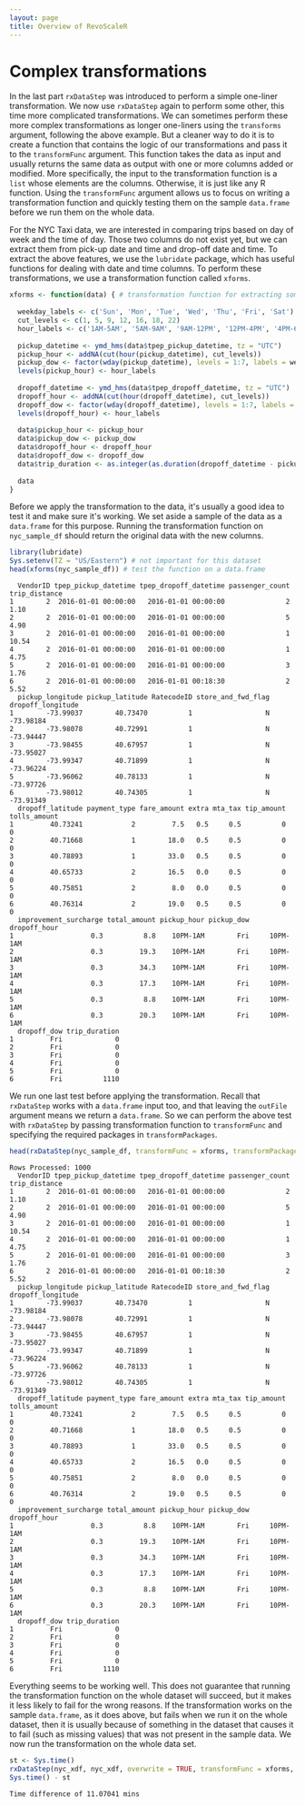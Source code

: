 ```yaml
---
layout: page
title: Overview of RevoScaleR
---
```

# Complex transformations

In the last part `rxDataStep` was introduced to perform a simple one-liner transformation.  We now use `rxDataStep` again to perform some other, this time more complicated transformations.  We can sometimes perform these more complex transformations as longer one-liners using the `transforms` argument, following the above example.  But a cleaner way to do it is to create a function that contains the logic of our transformations and pass it to the `transformFunc` argument. This function takes the data as input and usually returns the same data as output with one or more columns added or modified. More specifically, the input to the transformation function is a `list` whose elements are the columns.  Otherwise, it is just like any R function. Using the `transformFunc` argument allows us to focus on writing a transformation function and quickly testing them on the sample `data.frame` before we run them on the whole data.

For the NYC Taxi data, we are interested in comparing trips based on day of week and the time of day.  Those two columns do not exist yet, but we can extract them from pick-up date and time and drop-off date and time.  To extract the above features, we use the `lubridate` package, which has useful functions for dealing with date and time columns.  To perform these transformations, we use a transformation function called `xforms`.

```R
xforms <- function(data) { # transformation function for extracting some date and time features
  
  weekday_labels <- c('Sun', 'Mon', 'Tue', 'Wed', 'Thu', 'Fri', 'Sat')
  cut_levels <- c(1, 5, 9, 12, 16, 18, 22)
  hour_labels <- c('1AM-5AM', '5AM-9AM', '9AM-12PM', '12PM-4PM', '4PM-6PM', '6PM-10PM', '10PM-1AM')
  
  pickup_datetime <- ymd_hms(data$tpep_pickup_datetime, tz = "UTC")
  pickup_hour <- addNA(cut(hour(pickup_datetime), cut_levels))
  pickup_dow <- factor(wday(pickup_datetime), levels = 1:7, labels = weekday_labels)
  levels(pickup_hour) <- hour_labels
  
  dropoff_datetime <- ymd_hms(data$tpep_dropoff_datetime, tz = "UTC")
  dropoff_hour <- addNA(cut(hour(dropoff_datetime), cut_levels))
  dropoff_dow <- factor(wday(dropoff_datetime), levels = 1:7, labels = weekday_labels)
  levels(dropoff_hour) <- hour_labels
  
  data$pickup_hour <- pickup_hour
  data$pickup_dow <- pickup_dow
  data$dropoff_hour <- dropoff_hour
  data$dropoff_dow <- dropoff_dow
  data$trip_duration <- as.integer(as.duration(dropoff_datetime - pickup_datetime))
  
  data
}
```

Before we apply the transformation to the data, it's usually a good idea to test it and make sure it's working.  We set aside a sample of the data as a `data.frame` for this purpose. Running the transformation function on `nyc_sample_df` should return the original data with the new columns.

```R
library(lubridate)
Sys.setenv(TZ = "US/Eastern") # not important for this dataset
head(xforms(nyc_sample_df)) # test the function on a data.frame
```

```Rout
  VendorID tpep_pickup_datetime tpep_dropoff_datetime passenger_count trip_distance
1        2  2016-01-01 00:00:00   2016-01-01 00:00:00               2          1.10
2        2  2016-01-01 00:00:00   2016-01-01 00:00:00               5          4.90
3        2  2016-01-01 00:00:00   2016-01-01 00:00:00               1         10.54
4        2  2016-01-01 00:00:00   2016-01-01 00:00:00               1          4.75
5        2  2016-01-01 00:00:00   2016-01-01 00:00:00               3          1.76
6        2  2016-01-01 00:00:00   2016-01-01 00:18:30               2          5.52
  pickup_longitude pickup_latitude RatecodeID store_and_fwd_flag dropoff_longitude
1        -73.99037        40.73470          1                  N         -73.98184
2        -73.98078        40.72991          1                  N         -73.94447
3        -73.98455        40.67957          1                  N         -73.95027
4        -73.99347        40.71899          1                  N         -73.96224
5        -73.96062        40.78133          1                  N         -73.97726
6        -73.98012        40.74305          1                  N         -73.91349
  dropoff_latitude payment_type fare_amount extra mta_tax tip_amount tolls_amount
1         40.73241            2         7.5   0.5     0.5          0            0
2         40.71668            1        18.0   0.5     0.5          0            0
3         40.78893            1        33.0   0.5     0.5          0            0
4         40.65733            2        16.5   0.0     0.5          0            0
5         40.75851            2         8.0   0.0     0.5          0            0
6         40.76314            2        19.0   0.5     0.5          0            0
  improvement_surcharge total_amount pickup_hour pickup_dow dropoff_hour
1                   0.3          8.8    10PM-1AM        Fri     10PM-1AM
2                   0.3         19.3    10PM-1AM        Fri     10PM-1AM
3                   0.3         34.3    10PM-1AM        Fri     10PM-1AM
4                   0.3         17.3    10PM-1AM        Fri     10PM-1AM
5                   0.3          8.8    10PM-1AM        Fri     10PM-1AM
6                   0.3         20.3    10PM-1AM        Fri     10PM-1AM
  dropoff_dow trip_duration
1         Fri             0
2         Fri             0
3         Fri             0
4         Fri             0
5         Fri             0
6         Fri          1110
```

We run one last test before applying the transformation.  Recall that `rxDataStep` works with a `data.frame` input too, and that leaving the `outFile` argument means we return a `data.frame`.  So we can perform the above test with `rxDataStep` by passing transformation function to `transformFunc` and specifying the required packages in `transformPackages`.

```R
head(rxDataStep(nyc_sample_df, transformFunc = xforms, transformPackages = "lubridate"))
```

```Rout
Rows Processed: 1000 
  VendorID tpep_pickup_datetime tpep_dropoff_datetime passenger_count trip_distance
1        2  2016-01-01 00:00:00   2016-01-01 00:00:00               2          1.10
2        2  2016-01-01 00:00:00   2016-01-01 00:00:00               5          4.90
3        2  2016-01-01 00:00:00   2016-01-01 00:00:00               1         10.54
4        2  2016-01-01 00:00:00   2016-01-01 00:00:00               1          4.75
5        2  2016-01-01 00:00:00   2016-01-01 00:00:00               3          1.76
6        2  2016-01-01 00:00:00   2016-01-01 00:18:30               2          5.52
  pickup_longitude pickup_latitude RatecodeID store_and_fwd_flag dropoff_longitude
1        -73.99037        40.73470          1                  N         -73.98184
2        -73.98078        40.72991          1                  N         -73.94447
3        -73.98455        40.67957          1                  N         -73.95027
4        -73.99347        40.71899          1                  N         -73.96224
5        -73.96062        40.78133          1                  N         -73.97726
6        -73.98012        40.74305          1                  N         -73.91349
  dropoff_latitude payment_type fare_amount extra mta_tax tip_amount tolls_amount
1         40.73241            2         7.5   0.5     0.5          0            0
2         40.71668            1        18.0   0.5     0.5          0            0
3         40.78893            1        33.0   0.5     0.5          0            0
4         40.65733            2        16.5   0.0     0.5          0            0
5         40.75851            2         8.0   0.0     0.5          0            0
6         40.76314            2        19.0   0.5     0.5          0            0
  improvement_surcharge total_amount pickup_hour pickup_dow dropoff_hour
1                   0.3          8.8    10PM-1AM        Fri     10PM-1AM
2                   0.3         19.3    10PM-1AM        Fri     10PM-1AM
3                   0.3         34.3    10PM-1AM        Fri     10PM-1AM
4                   0.3         17.3    10PM-1AM        Fri     10PM-1AM
5                   0.3          8.8    10PM-1AM        Fri     10PM-1AM
6                   0.3         20.3    10PM-1AM        Fri     10PM-1AM
  dropoff_dow trip_duration
1         Fri             0
2         Fri             0
3         Fri             0
4         Fri             0
5         Fri             0
6         Fri          1110
```

Everything seems to be working well.  This does not guarantee that running the transformation function on the whole dataset will succeed, but it makes it less likely to fail for the wrong reasons.  If the transformation works on the sample `data.frame`, as it does above, but fails when we run it on the whole dataset, then it is usually because of something in the dataset that causes it to fail (such as missing values) that was not present in the sample data.  We now run the transformation on the whole data set.

```R
st <- Sys.time()
rxDataStep(nyc_xdf, nyc_xdf, overwrite = TRUE, transformFunc = xforms, transformPackages = "lubridate")
Sys.time() - st
```

```Rout
Time difference of 11.07041 mins
```
